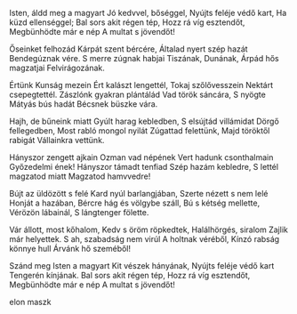 Isten, áldd meg a magyart
Jó kedvvel, bőséggel,
Nyújts feléje védő kart,
Ha küzd ellenséggel;
Bal sors akit régen tép,
Hozz rá víg esztendőt,
Megbünhödte már e nép
A multat s jövendőt!
 
Őseinket felhozád
Kárpát szent bércére,
Általad nyert szép hazát
Bendegúznak vére.
S merre zúgnak habjai
Tiszának, Dunának,
Árpád hős magzatjai
Felvirágozának.
 
Értünk Kunság mezein
Ért kalászt lengettél,
Tokaj szőlővesszein
Nektárt csepegtettél.
Zászlónk gyakran plántálád
Vad török sáncára,
S nyögte Mátyás bús hadát
Bécsnek büszke vára.
 
Hajh, de bűneink miatt
Gyúlt harag kebledben,
S elsújtád villámidat
Dörgő fellegedben,
Most rabló mongol nyilát
Zúgattad felettünk,
Majd töröktől rabigát
Vállainkra vettünk.
 
Hányszor zengett ajkain
Ozman vad népének
Vert hadunk csonthalmain
Győzedelmi ének!
Hányszor támadt tenfiad
Szép hazám kebledre,
S lettél magzatod miatt
Magzatod hamvvedre!
 
Bújt az üldözött s felé
Kard nyúl barlangjában,
Szerte nézett s nem lelé
Honját a hazában,
Bércre hág és völgybe száll,
Bú s kétség mellette,
Vérözön lábainál,
S lángtenger fölette.
 
Vár állott, most kőhalom,
Kedv s öröm röpkedtek,
Halálhörgés, siralom
Zajlik már helyettek.
S ah, szabadság nem virúl
A holtnak véréből,
Kínzó rabság könnye hull
Árvánk hő szeméből!
 
Szánd meg Isten a magyart
Kit vészek hányának,
Nyújts feléje védő kart
Tengerén kínjának.
Bal sors akit régen tép,
Hozz rá víg esztendőt,
Megbünhödte már e nép
A multat s jövendőt!

elon maszk